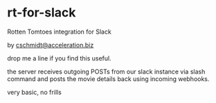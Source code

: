 rt-for-slack
============

Rotten Tomtoes integration for Slack

by cschmidt@acceleration.biz 

drop me a line if you find this useful. 

the server receives outgoing POSTs from our slack instance via slash command 
and posts the movie details back using incoming webhooks.

very basic, no frills
